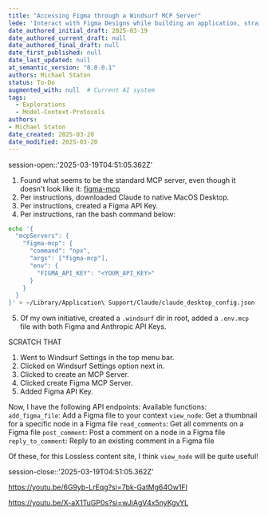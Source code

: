 ```yaml
---
title: "Accessing Figma through a Windsurf MCP Server"  
lede: 'Interact with Figma Designs while building an application, straight from the IDE'  
date_authored_initial_draft: 2025-03-19
date_authored_current_draft: null 
date_authored_final_draft: null
date_first_published: null
date_last_updated: null
at_semantic_version: "0.0.0.1"
authors: Michael Staton
status: To-Do
augmented_with: null  # Current AI system
tags:
  - Explorations
  - Model-Context-Protocols
authors: 
- Michael Staton
date_created: 2025-03-20
date_modified: 2025-03-20
---
```

session-open::'2025-03-19T04:51:05.362Z'

1. Found what seems to be the standard MCP server, even though it doesn't look like it: [figma-mcp](https://github.com/MatthewDailey/figma-mcp?tab=readme-ov-file)
2. Per instructions, downloaded Claude to native MacOS Desktop. 
3. Per instructions, created a Figma API Key.
4. Per instructions, ran the bash command below:

```bash
echo '{
  "mcpServers": {
    "figma-mcp": {
      "command": "npx",
      "args": ["figma-mcp"],
      "env": {
        "FIGMA_API_KEY": "<YOUR_API_KEY>"
      }
    }
  }
}' > ~/Library/Application\ Support/Claude/claude_desktop_config.json
```
5. Of my own initiative, created a `.windsurf` dir in root, added a `.env.mcp` file with both Figma and Anthropic API Keys.  

SCRATCH THAT
1. Went to Windsurf Settings in the top menu bar.
2. Clicked on Windsurf Settings option next in. 
3. Clicked to create an MCP Server.
4. Clicked create Figma MCP Server.
5. Added Figma API Key. 

Now, I have the following API endpoints:
Available functions:
`add_figma_file`: Add a Figma file to your context
`view_node`: Get a thumbnail for a specific node in a Figma file
`read_comments`: Get all comments on a Figma file
`post_comment`: Post a comment on a node in a Figma file
`reply_to_comment`: Reply to an existing comment in a Figma file

Of these, for this Lossless content site, I think `view_node` will be quite useful!

session-close::'2025-03-19T04:51:05.362Z'

https://youtu.be/6G9yb-LrEqg?si=7bk-GatMg64Ow1FI

https://youtu.be/X-aX1TuGP0s?si=wJiAgV4x5nyKgvYL